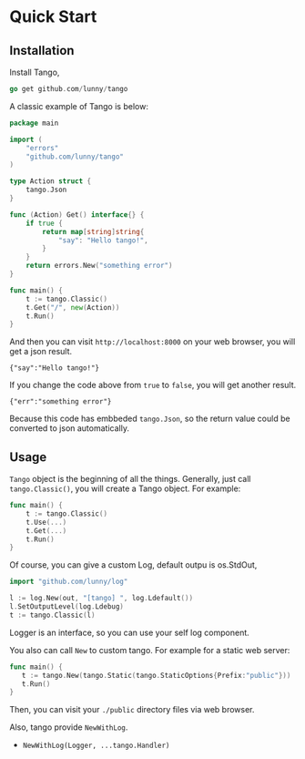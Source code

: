 # Quick Start

## Installation

Install Tango,

```go
go get github.com/lunny/tango
```

A classic example of Tango is below:

```go
package main

import (
    "errors"
    "github.com/lunny/tango"
)

type Action struct {
    tango.Json
}

func (Action) Get() interface{} {
    if true {
        return map[string]string{
            "say": "Hello tango!",
        }
    }
    return errors.New("something error")
}

func main() {
    t := tango.Classic()
    t.Get("/", new(Action))
    t.Run()
}
```

And then you can visit `http://localhost:8000` on your web browser, you will get a json result.
```
{"say":"Hello tango!"}
```

If you change the code above from `true` to `false`, you will get another result.
```
{"err":"something error"}
```

Because this code has embbeded `tango.Json`, so the return value could be converted to json automatically.

## Usage

`Tango` object is the beginning of all the things. Generally, just call ```tango.Classic()```, you will create a Tango object. For example:

```Go
func main() {
    t := tango.Classic()
    t.Use(...)
    t.Get(...)
    t.Run()
}
```

Of course, you can give a custom Log, default outpu is os.StdOut,

```Go
import "github.com/lunny/log"

l := log.New(out, "[tango] ", log.Ldefault())
l.SetOutputLevel(log.Ldebug)
t := tango.Classic(l)
```

Logger is an interface, so you can use your self log component.

You also can call `New` to custom tango. For example for a static web server:

```Go
func main() {
   t := tango.New(tango.Static(tango.StaticOptions{Prefix:"public"}))
   t.Run()
}
```
Then, you can visit your `./public` directory files via web browser.

Also, tango provide `NewWithLog`.

* `NewWithLog(Logger, ...tango.Handler)`
